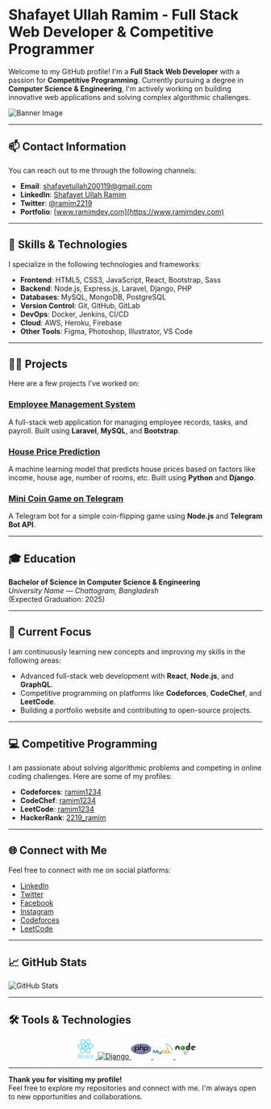 # Shafayet Ullah Ramim - Full Stack Web Developer & Competitive Programmer

Welcome to my GitHub profile! I'm a **Full Stack Web Developer** with a passion for **Competitive Programming**. Currently pursuing a degree in **Computer Science & Engineering**, I'm actively working on building innovative web applications and solving complex algorithmic challenges.

![Banner Image](https://via.placeholder.com/1200x300?text=Welcome+to+my+GitHub+profile)

---

## 📫 Contact Information

You can reach out to me through the following channels:

- **Email**: [shafayetullah200119@gmail.com](mailto:shafayetullah200119@gmail.com)
- **LinkedIn**: [Shafayet Ullah Ramim](https://linkedin.com/in/md-ramim)
- **Twitter**: [@ramim2219](https://twitter.com/ramim2219)
- **Portfolio**: [www.ramimdev.com](https://www.ramimdev.com)

---

## 🔧 Skills & Technologies

I specialize in the following technologies and frameworks:

- **Frontend**: HTML5, CSS3, JavaScript, React, Bootstrap, Sass
- **Backend**: Node.js, Express.js, Laravel, Django, PHP
- **Databases**: MySQL, MongoDB, PostgreSQL
- **Version Control**: Git, GitHub, GitLab
- **DevOps**: Docker, Jenkins, CI/CD
- **Cloud**: AWS, Heroku, Firebase
- **Other Tools**: Figma, Photoshop, Illustrator, VS Code

---

## 🧑‍💻 Projects

Here are a few projects I've worked on:

### [Employee Management System](https://github.com/ramim2219/employee-management)
A full-stack web application for managing employee records, tasks, and payroll. Built using **Laravel**, **MySQL**, and **Bootstrap**.

### [House Price Prediction](https://github.com/ramim2219/house-price-prediction)
A machine learning model that predicts house prices based on factors like income, house age, number of rooms, etc. Built using **Python** and **Django**.

### [Mini Coin Game on Telegram](https://github.com/ramim2219/telegram-mini-coin-game)
A Telegram bot for a simple coin-flipping game using **Node.js** and **Telegram Bot API**.

---

## 🎓 Education

**Bachelor of Science in Computer Science & Engineering**  
*University Name* — *Chattogram, Bangladesh*  
(Expected Graduation: 2025)

---

## 🌱 Current Focus

I am continuously learning new concepts and improving my skills in the following areas:

- Advanced full-stack web development with **React**, **Node.js**, and **GraphQL**.
- Competitive programming on platforms like **Codeforces**, **CodeChef**, and **LeetCode**.
- Building a portfolio website and contributing to open-source projects.

---

## 💻 Competitive Programming

I am passionate about solving algorithmic problems and competing in online coding challenges. Here are some of my profiles:

- **Codeforces**: [ramim1234](https://codeforces.com/profile/ramim1234)
- **CodeChef**: [ramim1234](https://www.codechef.com/users/ramim1234)
- **LeetCode**: [ramim1234](https://leetcode.com/ramim1234)
- **HackerRank**: [2219_ramim](https://www.hackerrank.com/2219_ramim)

---

## 🌐 Connect with Me

Feel free to connect with me on social platforms:

- [LinkedIn](https://linkedin.com/in/md-ramim)
- [Twitter](https://twitter.com/ramim2219)
- [Facebook](https://fb.com/shafayet-ullah-ramim)
- [Instagram](https://instagram.com/ramimshafayetullah)
- [Codeforces](https://codeforces.com/profile/ramim1234)
- [LeetCode](https://leetcode.com/ramim1234)

---

## 📈 GitHub Stats

![GitHub Stats](https://github-readme-stats.vercel.app/api?username=ramim2219&show_icons=true&count_private=true&hide=prs&theme=radical)

---

## 🛠️ Tools & Technologies

<p align="center">
  <a href="https://reactjs.org/" target="_blank">
    <img src="https://raw.githubusercontent.com/devicons/devicon/master/icons/react/react-original-wordmark.svg" alt="React" width="40" height="40" />
  </a>
  <a href="https://www.djangoproject.com/" target="_blank">
    <img src="https://cdn.worldvectorlogo.com/logos/django.svg" alt="Django" width="40" height="40" />
  </a>
  <a href="https://www.php.net/" target="_blank">
    <img src="https://raw.githubusercontent.com/devicons/devicon/master/icons/php/php-original.svg" alt="PHP" width="40" height="40" />
  </a>
  <a href="https://www.mysql.com/" target="_blank">
    <img src="https://raw.githubusercontent.com/devicons/devicon/master/icons/mysql/mysql-original-wordmark.svg" alt="MySQL" width="40" height="40" />
  </a>
  <a href="https://nodejs.org" target="_blank">
    <img src="https://raw.githubusercontent.com/devicons/devicon/master/icons/nodejs/nodejs-original-wordmark.svg" alt="Node.js" width="40" height="40" />
  </a>
</p>

---

**Thank you for visiting my profile!**  
Feel free to explore my repositories and connect with me. I'm always open to new opportunities and collaborations.

